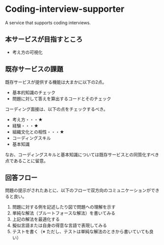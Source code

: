 # Coding-interview-supporter
A service that supports coding interviews.

## 本サービスが目指すところ

* 考え方の可視化

## 既存サービスの課題

既存サービスが提供する機能は大まかに以下の2点。

* 基本的知識のチェック
* 問題に対して答えを算出するコードとそのチェック

コーディング面接は、以下の点をチェックするべき。

* 考え方・・・★
* 経験・・・★
* 組織文化との相性・・・★
* コーディングスキル
* 基本知識

なお、コーディングスキルと基本知識については既存サービスとの同質化すべき点であることに留意。

## 回答フロー

問題の提示がされたあとに、以下のフローで双方向のコミュニケーションができると良い。

1. 問題に対する例を記述したり図で問題への理解を示す
2. 単純な解法（ブルートフォースな解法）を書いてみる
3. 上記の解法を最適化する
4. 擬似言語または自身の得意な言語で表現してみる
5. テストを書く（※ ただし、テストは単純な解法のときから書いていても良い）
